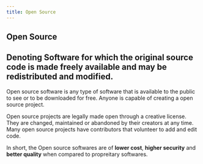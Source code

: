 ```yaml
---
title: Open Source
---
```

## Open Source
## Denoting Software for which the original source code is made freely available and may be redistributed and modified.

Open source software is any type of software that is available to the public to see or to be downloaded for free. Anyone is capable of creating a open source project.

Open source projects are legally made open through a creative license. They are changed, maintained or abandoned by their creators at any time. Many open source projects have contributors that volunteer to add and edit code.

In short, the Open source softwares are of **lower cost**, **higher security** and **better quality** when compared to propreitary softwares.
